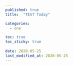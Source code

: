 ```yaml
---
published: true
title:  "TEST Today"

categories:
  - one

toc: true
toc_sticky: true
 
date: 2020-05-25
last_modified_at: 2020-05-25
---
```

